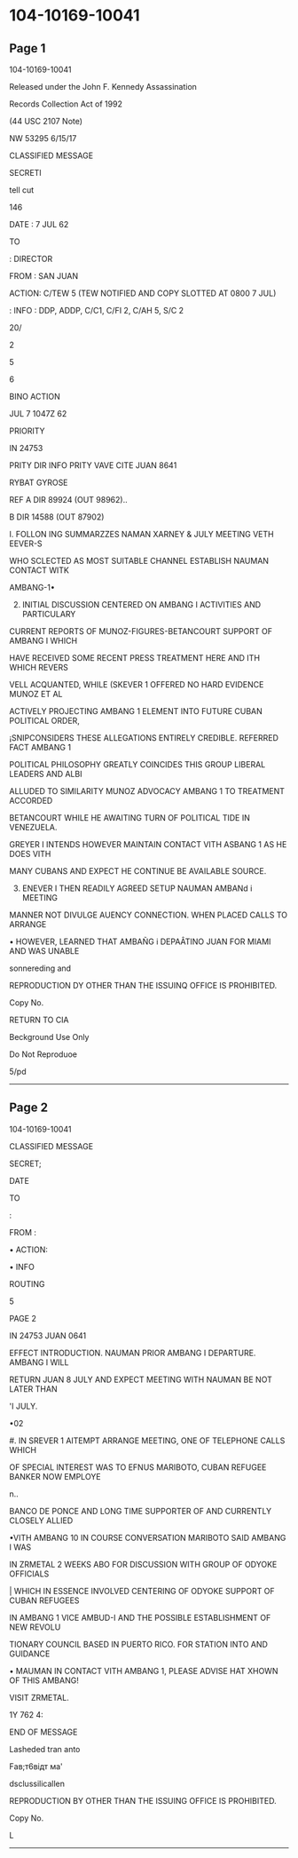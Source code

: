 # 104-10169-10041

## Page 1

104-10169-10041

Released under the John F. Kennedy Assassination

Records Collection Act of 1992

(44 USC 2107 Note)

NW 53295 6/15/17

CLASSIFIED MESSAGE

SECRETI

tell cut

146

DATE : 7 JUL 62

TO

: DIRECTOR

FROM : SAN JUAN

ACTION: C/TEW 5 (TEW NOTIFIED AND COPY SLOTTED AT 0800 7 JUL)

: INFO : DDP, ADDP, C/C1, C/FI 2, C/AH 5, S/C 2

20/

2

5

6

BINO ACTION

JUL 7 1047Z 62

PRIORITY

IN 24753

PRITY DIR INFO PRITY VAVE CITE JUAN 8641

RYBAT GYROSE

REF A DIR 89924 (OUT 98962)..

B DIR 14588 (OUT 87902)

I. FOLLON ING SUMMARZZES NAMAN XARNEY & JULY MEETING VETH EEVER-S

WHO SCLECTED AS MOST SUITABLE CHANNEL ESTABLISH NAUMAN CONTACT WITK

AMBANG-1•

2. INITIAL DISCUSSION CENTERED ON AMBANG I ACTIVITIES AND PARTICULARY

CURRENT REPORTS OF MUNOZ-FIGURES-BETANCOURT SUPPORT OF AMBANG I WHICH

HAVE RECEIVED SOME RECENT PRESS TREATMENT HERE AND ITH WHICH REVERS

VELL ACQUANTED, WHILE (SKEVER 1 OFFERED NO HARD EVIDENCE MUNOZ ET AL

ACTIVELY PROJECTING AMBANG 1 ELEMENT INTO FUTURE CUBAN POLITICAL ORDER,

¡SNIPCONSIDERS THESE ALLEGATIONS ENTIRELY CREDIBLE. REFERRED FACT AMBANG 1

POLITICAL PHILOSOPHY GREATLY COINCIDES THIS GROUP LIBERAL LEADERS AND ALBI

ALLUDED TO SIMILARITY MUNOZ ADVOCACY AMBANG 1 TO TREATMENT ACCORDED

BETANCOURT WHILE HE AWAITING TURN OF POLITICAL TIDE IN VENEZUELA.

GREYER I INTENDS HOWEVER MAINTAIN CONTACT VITH ASBANG 1 AS HE DOES VITH

MANY CUBANS AND EXPECT HE CONTINUE BE AVAILABLE SOURCE.

3. ENEVER I THEN READILY AGREED SETUP NAUMAN AMBANd i MEETING

MANNER NOT DIVULGE AUENCY CONNECTION. WHEN PLACED CALLS TO ARRANGE

• HOWEVER, LEARNED THAT AMBAÑG i DEPAÂTINO JUAN FOR MIAMI AND WAS UNABLE

sonnereding and

REPRODUCTION DY OTHER THAN THE ISSUINQ OFFICE IS PROHIBITED.

Copy No.

RETURN TO CIA

Beckground Use Only

Do Not Reproduoe

5/pd

---

## Page 2

104-10169-10041

CLASSIFIED MESSAGE

SECRET;

DATE

TO

:

FROM :

• ACTION:

• INFO

ROUTING

5

PAGE 2

IN 24753 JUAN 0641

EFFECT INTRODUCTION. NAUMAN PRIOR AMBANG I DEPARTURE. AMBANG I WILL

RETURN JUAN 8 JULY AND EXPECT MEETING WITH NAUMAN BE NOT LATER THAN

'I JULY.

•02

#. IN SREVER 1 AITEMPT ARRANGE MEETING, ONE OF TELEPHONE CALLS WHICH

OF SPECIAL INTEREST WAS TO EFNUS MARIBOTO, CUBAN REFUGEE BANKER NOW EMPLOYE

n..

BANCO DE PONCE AND LONG TIME SUPPORTER OF AND CURRENTLY CLOSELY ALLIED

•VITH AMBANG 10 IN COURSE CONVERSATION MARIBOTO SAID AMBANG I WAS

IN ZRMETAL 2 WEEKS ABO FOR DISCUSSION WITH GROUP OF ODYOKE OFFICIALS

| WHICH IN ESSENCE INVOLVED CENTERING OF ODYOKE SUPPORT OF CUBAN REFUGEES

IN AMBANG 1 VICE AMBUD-I AND THE POSSIBLE ESTABLISHMENT OF NEW REVOLU

TIONARY COUNCIL BASED IN PUERTO RICO. FOR STATION INTO AND GUIDANCE

• MAUMAN IN CONTACT VITH AMBANG 1, PLEASE ADVISE HAT XHOWN OF THIS AMBANG!

VISIT ZRMETAL.

1Y 762 4:

END OF MESSAGE

Lasheded tran anto

Fав;т6відт ма'

dsclussilicallen

REPRODUCTION BY OTHER THAN THE ISSUING OFFICE IS PROHIBITED.

Copy No.

L

---


